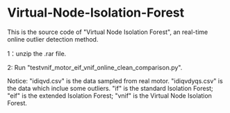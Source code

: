 # Virtual-Node-Isolation-Forest
This is the source code of "Virtual Node Isolation Forest", an real-time online outlier detection method.

1：unzip the .rar file.

2: Run "testvnif_motor_eif_vnif_online_clean_comparison.py".

Notice: "idiqvd.csv" is the data sampled from real motor. "idiqvdyqs.csv" is the data which inclue some outliers. "if" is the standard 
Isolation Forest; "eif" is the extended Isolation Forest; "vnif" is the Virtual Node Isolation Forest.
